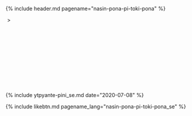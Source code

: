 {% include header.md pagename="nasin-pona-pi-toki-pona" %}

<a name="lawalipu"></a>
[<span style="background-color:#574500;"><i class="twa twa-house"></i></span>](https://joelthomastr.github.io/tokipona/README_se)&nbsp;> <i class="twa twa-page-facing-up"></i><i class="twa twa-backhand-index-pointing-down"></i>

# <i class="twa twa-motorway"></i><i class="twa twa-thumbs-up"></i><i class="twa twa-stop-button"></i><i class="twa twa-speaking-head"></i><i class="twa twa-thumbs-up"></i>

<p align="center"><i class="twa twa-speaking-head"></i><i class="twa twa-backhand-index-pointing-right"></i><br>
<i class="twa twa-waving-hand"></i><i class="twa twa-crossed-swords"></i><i class="twa twa-cross-mark"></i><i class="twa twa-fast-forward-button"></i><i class="twa twa-open-book"></i><br>
<i class="twa twa-waving-hand"></i><i class="twa twa-outbox-tray"></i><i class="twa twa-thumbs-up"></i><i class="twa twa-fast-forward-button"></i><i class="twa twa-brain"></i><br>
<i class="twa twa-backhand-index-pointing-down"></i><i class="twa twa-thinking-face"></i><i class="twa twa-play-button"></i><i class="twa twa-thought-balloon"></i></p>

<p align="center"><i class="twa twa-backhand-index-pointing-right"></i><i class="twa twa-shuffle-tracks-button"></i><i class="twa twa-fast-forward-button"></i><i class="twa twa-speaking-head"></i><i class="twa twa-upwards-button"></i><br>
<i class="twa twa-waving-hand"></i><i class="twa twa-bow-and-arrow"></i><i class="twa twa-cross-mark"></i><i class="twa twa-fast-forward-button"></i><i class="twa twa-speech-balloon"></i><i class="twa twa-index-pointing-up"></i><i class="twa twa-left-arrow-curving-right"></i><i class="twa twa-speech-balloon"></i><i class="twa twa-index-pointing-up"></i><br>
<i class="twa twa-waving-hand"></i><i class="twa twa-bow-and-arrow"></i><i class="twa twa-cross-mark"></i><i class="twa twa-fast-forward-button"></i><i class="twa twa-speech-balloon"></i><i class="twa twa-mouse-face"></i><i class="twa twa-left-arrow-curving-right"></i><i class="twa twa-speech-balloon"></i><i class="twa twa-mouse-face"></i><br>
<i class="twa twa-waving-hand"></i><i class="twa twa-bow-and-arrow"></i><i class="twa twa-fast-forward-button"></i><i class="twa twa-speaking-head"></i><i class="twa twa-thumbs-up"></i><i class="twa twa-left-arrow-curving-right"></i><i class="twa twa-thought-balloon"></i><i class="twa twa-backhand-index-pointing-right"></i><br>
<i class="twa twa-backhand-index-pointing-down"></i><i class="twa twa-thinking-face"></i><i class="twa twa-play-button"></i><i class="twa twa-thought-balloon"></i></p>

<p align="right"><i class="twa twa-bust-in-silhouette"></i> <i class="twa twa-input-symbols"></i><i class="twa twa-speaking-head"></i><i class="twa twa-plus-sign"></i><i class="twa twa-page-facing-up"></i><i class="twa twa-bow-and-arrow"></i><i class="twa twa-dashing-away"></i><i class="twa twa-two-hearts"></i><i class="twa twa-family"></i><i class="twa twa-down-arrow"></i><i class="twa twa-motorway"></i><i class="twa twa-input-symbols"></i></p>

{% include ytpyante-pini_se.md date="2020-07-08" %}

{% include likebtn.md pagename_lang="nasin-pona-pi-toki-pona_se" %}
